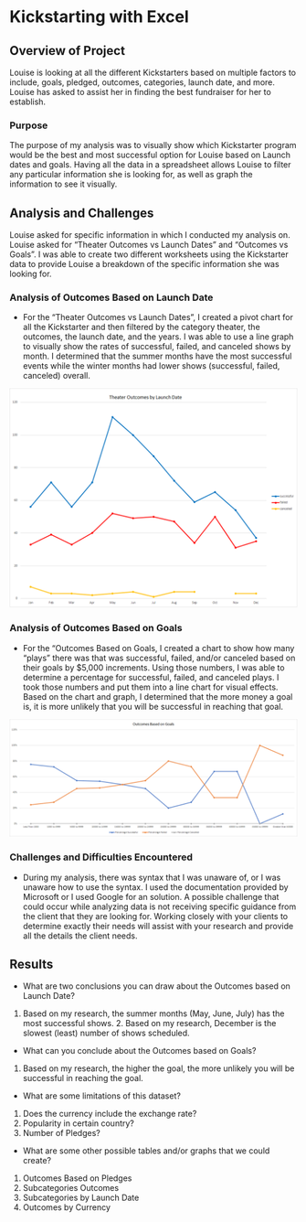 # Kickstarting with Excel

## Overview of Project
  Louise is looking at all the different Kickstarters based on multiple factors to include, goals, pledged, outcomes, categories, launch date, and more. Louise has asked to assist her in finding the best fundraiser for her to establish.
  
### Purpose
 The purpose of my analysis was to visually show which Kickstarter program would be the best and most successful option for Louise based on Launch dates and goals.  Having all the data in a spreadsheet allows Louise to filter any particular information she is looking for, as well as graph the information to see it visually.
  
## Analysis and Challenges
  Louise asked for specific information in which I conducted my analysis on. Louise asked for “Theater Outcomes vs Launch Dates” and “Outcomes vs Goals”. I was able to create two different worksheets using the Kickstarter data to provide Louise a breakdown of the specific information she was looking for.
 
### Analysis of Outcomes Based on Launch Date
- For the “Theater Outcomes vs Launch Dates”, I created a pivot chart for all the Kickstarter and then filtered by the category theater, the outcomes, the launch date, and the years. I was able to use a line graph to visually show the rates of successful, failed, and canceled shows by month. I determined that the summer months have the most successful events while the winter months had lower shows (successful, failed, canceled) overall.

![Theater vs Launch Date](https://github.com/jag28731/Kickstarter-Analysis-Challenge/blob/main/Resources/Theater_Outcomes_vs_Launch.png)

### Analysis of Outcomes Based on Goals
- For the “Outcomes Based on Goals, I created a chart to show how many “plays” there was that was successful, failed, and/or canceled based on their goals by $5,000 increments. Using those numbers, I was able to determine a percentage for successful, failed, and canceled plays. I took those numbers and put them into a line chart for visual effects. Based on the chart and graph, I determined that the more money a goal is, it is more unlikely that you will be successful in reaching that goal.

![Outcomes Based on Goals](https://github.com/jag28731/Kickstarter-Analysis-Challenge/blob/main/Resources/Outcomes_vs_Goals.png)

### Challenges and Difficulties Encountered
- During my analysis, there was syntax that I was unaware of, or I was unaware how to use the syntax.  I used the documentation provided by Microsoft or I used Google for an solution.  A possible challenge that could occur while analyzing data is not receiving specific guidance from the client that they are looking for.  Working closely with your clients to determine exactly their needs will assist with your research and provide all the details the client needs.

## Results
- What are two conclusions you can draw about the Outcomes based on Launch Date?
1. Based on my research, the summer months (May, June, July) has the most successful shows. 2. Based on my research, December is the slowest (least) number of shows scheduled.  

- What can you conclude about the Outcomes based on Goals?
1. Based on my research, the higher the goal, the more unlikely you will be successful in reaching the goal. 

- What are some limitations of this dataset?
1. Does the currency include the exchange rate? 
2. Popularity in certain country?
3. Number of Pledges?

- What are some other possible tables and/or graphs that we could create?
1. Outcomes Based on Pledges
2. Subcategories Outcomes
3. Subcategories by Launch Date
4. Outcomes by Currency
